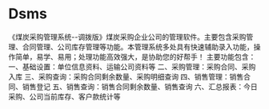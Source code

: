 # Dsms
 《煤炭采购管理系统--调拨版》煤炭采购企业公司的管理软件。主要包含采购管理、合同管理、公司库存管理等功能。本管理系统多处具有快速辅助录入功能，操作简单，易学、易用；处理功能高效强大，是协助您的好帮手！ 主要功能包含： 一、基础设置：单位信息资料、运输公司资料等 二、采购管理：采购合同、采购入库 三、采购查询：采购合同剩余数量、采购明细查询 四、销售管理：销售合同、销售登记 五、销售查询：销售合同剩余数量、销售查询 六、汇总报表：今日采购、公司当前库存、客户款统计等
